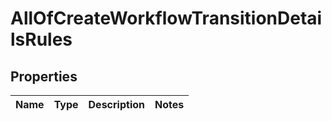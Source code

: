 # AllOfCreateWorkflowTransitionDetailsRules

## Properties
Name | Type | Description | Notes
------------ | ------------- | ------------- | -------------
